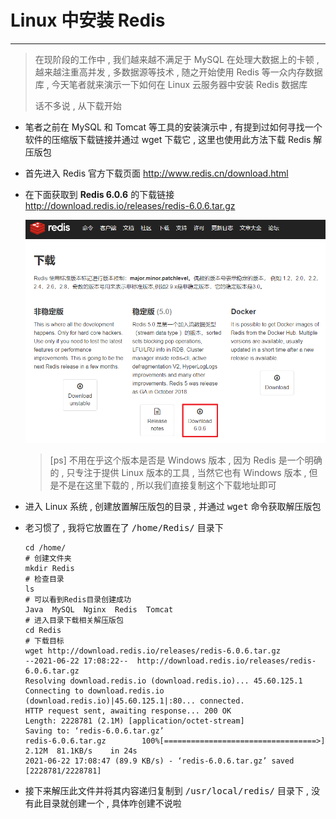 # Linux 中安装 Redis

--------------

> 在现阶段的工作中 , 我们越来越不满足于 MySQL 在处理大数据上的卡顿 , 越来越注重高并发 , 多数据源等技术 , 随之开始使用 Redis 等一众内存数据库 , 今天笔者就来演示一下如何在 Linux 云服务器中安装 Redis 数据库
>
> 话不多说 , 从下载开始

* 笔者之前在 MySQL 和 Tomcat 等工具的安装演示中 , 有提到过如何寻找一个软件的压缩版下载链接并通过 wget 下载它 , 这里也使用此方法下载 Redis 解压版包

* 首先进入 Redis 官方下载页面 http://www.redis.cn/download.html

* 在下面获取到 **Redis 6.0.6** 的下载链接 http://download.redis.io/releases/redis-6.0.6.tar.gz

  ![Redis_Linux_Installing](Redis_Linux_Installing.png) 

  > [ps] 不用在乎这个版本是否是 Windows 版本 , 因为 Redis 是一个明确的 , 只专注于提供 Linux 版本的工具 , 当然它也有 Windows 版本 , 但是不是在这里下载的 , 所以我们直接复制这个下载地址即可

* 进入 Linux 系统 , 创建放置解压版包的目录 , 并通过 <kbd>wget</kbd> 命令获取解压版包

* 老习惯了 , 我将它放置在了 <kbd>/home/Redis/</kbd> 目录下

  ```shell
  cd /home/
  # 创建文件夹
  mkdir Redis
  # 检查目录
  ls
  # 可以看到Redis目录创建成功
  Java  MySQL  Nginx  Redis  Tomcat
  # 进入目录下载相关解压版包
  cd Redis
  # 下载目标
  wget http://download.redis.io/releases/redis-6.0.6.tar.gz
  --2021-06-22 17:08:22--  http://download.redis.io/releases/redis-6.0.6.tar.gz
  Resolving download.redis.io (download.redis.io)... 45.60.125.1
  Connecting to download.redis.io (download.redis.io)|45.60.125.1|:80... connected.
  HTTP request sent, awaiting response... 200 OK
  Length: 2228781 (2.1M) [application/octet-stream]
  Saving to: ‘redis-6.0.6.tar.gz’
  redis-6.0.6.tar.gz        100%[==================================>]   2.12M  81.1KB/s    in 24s   
  2021-06-22 17:08:47 (89.9 KB/s) - ‘redis-6.0.6.tar.gz’ saved [2228781/2228781]
  ```

* 接下来解压此文件并将其内容递归复制到 <kbd>/usr/local/redis/</kbd> 目录下 , 没有此目录就创建一个 , 具体咋创建不说啦

  ```
  ```

  

